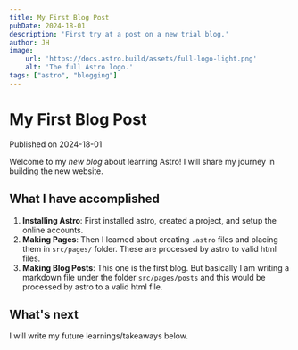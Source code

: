 ```yaml
---
title: My First Blog Post
pubDate: 2024-18-01
description: 'First try at a post on a new trial blog.'
author: JH
image:
    url: 'https://docs.astro.build/assets/full-logo-light.png'
    alt: 'The full Astro logo.'
tags: ["astro", "blogging"]
---
```

# My First Blog Post

Published on 2024-18-01

Welcome to my _new blog_ about learning Astro! I will share my journey in building the new website.

## What I have accomplished
1. **Installing Astro**: First installed astro, created a project, and setup the online accounts.
2. **Making Pages**: Then I learned about creating `.astro` files and placing them in `src/pages/` folder. These are processed by astro to valid html files.
3. **Making Blog Posts**: This one is the first blog. But basically I am writing a markdown file under the folder `src/pages/posts` and this would be processed by astro to a valid html file.

## What's next
I will write my future learnings/takeaways below.